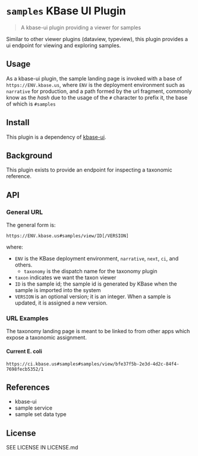 # `samples` KBase UI Plugin

  > A kbase-ui plugin providing a viewer for samples

Similar to other viewer plugins (dataview, typeview), this plugin provides a ui endpoint for viewing and exploring samples.

## Usage

As a kbase-ui plugin, the sample landing page is invoked with a base of `https://ENV.kbase.us`, where `ENV` is the deployment environment such as `narrative` for production, and a path formed by the url fragment, commonly know as the _hash_ due to the usage of the `#` character to prefix it, the base of which is `#samples`

## Install

This plugin is a dependency of [kbase-ui](https://github.com/kbase/kbase-ui).

## Background

This plugin exists to provide an endpoint for inspecting a taxonomic reference.

## API

### General URL

The general form is:

```url
https://ENV.kbase.us#samples/view/ID[/VERSION]
```

where:

- `ENV` is the KBase deployment environment, `narrative`, `next`, `ci`, and others.
  - `taxonomy` is the dispatch name for the taxonomy plugin
- `taxon` indicates we want the taxon viewer
- `ID` is the sample id; the sample id is generated by KBase when the sample is imported into the system
- `VERSION` is an optional version; it is an integer. When a sample is updated, it is assigned a new version.

### URL Examples

The taxonomy landing page is meant to be linked to from other apps which expose a taxonomic assignment.

#### Current E. coli

```url
https://ci.kbase.us#samples#samples/view/bfe37f5b-2e3d-4d2c-84f4-7698fecb5352/1
```

## References

- kbase-ui
- sample service
- sample set data type

## License

SEE LICENSE IN LICENSE.md
